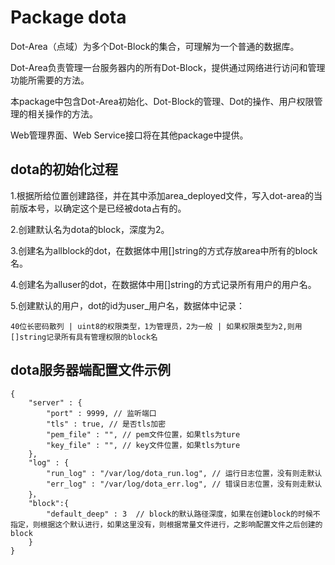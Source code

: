 # Package dota

Dot-Area（点域）为多个Dot-Block的集合，可理解为一个普通的数据库。

Dot-Area负责管理一台服务器内的所有Dot-Block，提供通过网络进行访问和管理功能所需要的方法。

本package中包含Dot-Area初始化、Dot-Block的管理、Dot的操作、用户权限管理的相关操作的方法。

Web管理界面、Web Service接口将在其他package中提供。

## dota的初始化过程

1.根据所给位置创建路径，并在其中添加area_deployed文件，写入dot-area的当前版本号，以确定这个是已经被dota占有的。

2.创建默认名为dota的block，深度为2。

3.创建名为allblock的dot，在数据体中用[]string的方式存放area中所有的block名。

4.创建名为alluser的dot，在数据体中用[]string的方式记录所有用户的用户名。

5.创建默认的用户，dot的id为user_用户名，数据体中记录：

	40位长密码散列 | uint8的权限类型，1为管理员，2为一般 | 如果权限类型为2,则用[]string记录所有具有管理权限的block名

## dota服务器端配置文件示例

	{
		"server" : {
			"port" : 9999, // 监听端口
			"tls" : true, // 是否tls加密
			"pem_file" : "", // pem文件位置，如果tls为ture
			"key_file" : "", // key文件位置，如果tls为ture
		},
		"log" : {
			"run_log" : "/var/log/dota_run.log", // 运行日志位置，没有则走默认
			"err_log" : "/var/log/dota_err.log", // 错误日志位置，没有则走默认
		}，
		"block":{
			"default_deep" : 3  // block的默认路径深度，如果在创建block的时候不指定，则根据这个默认进行，如果这里没有，则根据常量文件进行，之影响配置文件之后创建的block
		}
	}
